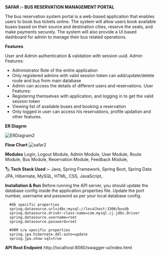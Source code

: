 **SAFAR :- BUS RESERVATION MANAGEMENT PORTAL**

The bus reservation system portal is a web-based application that enables users to book bus tickets online. The system will allow users book available buses based on their source and destination cities, reserve the seats, and make payments securely. The system will also provide a UI based dashboard for admin to manage their bus related operations.

**Features**

User and Admin authentication & validation with session uuid.
Admin Features:
- Administrator Role of the entire application
- Only registered admins with valid session token can add/update/delete route and bus from main database
- Admin can access the details of different users and reservations.
User Features:
- Registering themselves with application, and logging in to get the valid session token
- Viewing list of available buses and booking a reservation
- Only logged in user can access his reservations, profile updation and other features.

**ER Diagrm**

![ERDiagram2](https://github.com/surendrampct22/Bus_Reservation/assets/168508918/5a6f73f7-2d03-4d66-b9f4-21d567913499)


**Flow Chart**
![safar2](https://github.com/surendrampct22/Bus_Reservation/assets/168508918/efef6210-9b72-4f94-8325-a907d69f1b5e)


**Modules**
Login, Logout Module, 
Admin Module, 
User Module, 
Route Module, 
Bus Module, 
Reservation Module, 
Feedback Module, 


**🏷️ Tech Stack Used :-**
Java, 
Spring Framework, 
Spring Boot, 
Spring Data JPA, 
Hibernate, 
MySQL, 
HTML, 
CSS, 
JavaScript, 


**Installation & Run**
Before running the API server, you should update the database config inside the application.properties file.
Update the port number, username and password as per your local database config.


      #db specific properties
      spring.datasource.url=jdbc:mysql://localhost:3306/busdb
      spring.datasource.driver-class-name=com.mysql.cj.jdbc.Driver
      spring.datasource.username=root
      spring.datasource.password=root

      #ORM s/w specific properties
      spring.jpa.hibernate.ddl-auto=update
      spring.jpa.show-sql=true

**API Root Endpoint**
http://localhost:8080/swagger-ui/index.html

